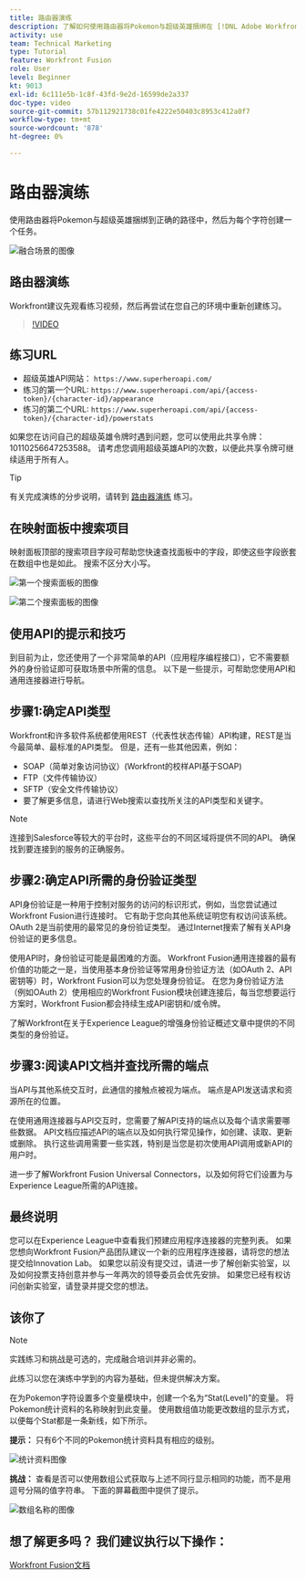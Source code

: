 ```yaml
---
title: 路由器演练
description: 了解如何使用路由器将Pokemon与超级英雄捆绑在 [!DNL Adobe Workfront Fusion].
activity: use
team: Technical Marketing
type: Tutorial
feature: Workfront Fusion
role: User
level: Beginner
kt: 9013
exl-id: 6c111e5b-1c8f-43fd-9e2d-16599de2a337
doc-type: video
source-git-commit: 57b112921738c01fe4222e50403c8953c412a0f7
workflow-type: tm+mt
source-wordcount: '878'
ht-degree: 0%

---
```


# 路由器演练

使用路由器将Pokemon与超级英雄捆绑到正确的路径中，然后为每个字符创建一个任务。

![融合场景的图像](assets/universal-connectors-and-routing-2.png)

## 路由器演练

Workfront建议先观看练习视频，然后再尝试在您自己的环境中重新创建练习。

>[!VIDEO](https://video.tv.adobe.com/v/335272/?quality=12&learn=on)

## 练习URL

* 超级英雄API网站： `https://www.superheroapi.com/`
* 练习的第一个URL: `https://www.superheroapi.com/api/{access-token}/{character-id}/appearance`
* 练习的第二个URL: `https://www.superheroapi.com/api/{access-token}/{character-id}/powerstats`

如果您在访问自己的超级英雄令牌时遇到问题，您可以使用此共享令牌：10110256647253588。 请考虑您调用超级英雄API的次数，以便此共享令牌可继续适用于所有人。

>[!TIP]
>
>有关完成演练的分步说明，请转到 [路由器演练](https://experienceleague.adobe.com/docs/workfront-learn/tutorials-workfront/fusion/exercises/routers.html?lang=en) 练习。


## 在映射面板中搜索项目

映射面板顶部的搜索项目字段可帮助您快速查找面板中的字段，即使这些字段嵌套在数组中也是如此。 搜索不区分大小写。

![第一个搜索面板的图像](assets/universal-connectors-and-routing-3.png)

![第二个搜索面板的图像](assets/universal-connectors-and-routing-4.png)

## 使用API的提示和技巧

到目前为止，您还使用了一个非常简单的API（应用程序编程接口），它不需要额外的身份验证即可获取场景中所需的信息。 以下是一些提示，可帮助您使用API和通用连接器进行导航。

## 步骤1:确定API类型

Workfront和许多软件系统都使用REST（代表性状态传输）API构建，REST是当今最简单、最标准的API类型。 但是，还有一些其他因素，例如：

* SOAP（简单对象访问协议）(Workfront的校样API基于SOAP)
* FTP（文件传输协议）
* SFTP（安全文件传输协议）
* 要了解更多信息，请进行Web搜索以查找所关注的API类型和关键字。

>[!NOTE]
>
>连接到Salesforce等较大的平台时，这些平台的不同区域将提供不同的API。 确保找到要连接到的服务的正确服务。

## 步骤2:确定API所需的身份验证类型

API身份验证是一种用于控制对服务的访问的标识形式，例如，当您尝试通过Workfront Fusion进行连接时。 它有助于您向其他系统证明您有权访问该系统。 OAuth 2是当前使用的最常见的身份验证类型。 通过Internet搜索了解有关API身份验证的更多信息。

使用API时，身份验证可能是最困难的方面。 Workfront Fusion通用连接器的最有价值的功能之一是，当使用基本身份验证等常用身份验证方法（如OAuth 2、API密钥等）时，Workfront Fusion可以为您处理身份验证。 在您为身份验证方法（例如OAuth 2）使用相应的Workfront Fusion模块创建连接后，每当您想要运行方案时，Workfront Fusion都会持续生成API密钥和/或令牌。

了解Workfront在关于Experience League的增强身份验证概述文章中提供的不同类型的身份验证。

## 步骤3:阅读API文档并查找所需的端点

当API与其他系统交互时，此通信的接触点被视为端点。 端点是API发送请求和资源所在的位置。

在使用通用连接器与API交互时，您需要了解API支持的端点以及每个请求需要哪些数据。 API文档应描述API的端点以及如何执行常见操作，如创建、读取、更新或删除。 执行这些调用需要一些实践，特别是当您是初次使用API调用或新API的用户时。

进一步了解Workfront Fusion Universal Connectors，以及如何将它们设置为与Experience League所需的API连接。

## 最终说明

您可以在Experience League中查看我们预建应用程序连接器的完整列表。 如果您想向Workfront Fusion产品团队建议一个新的应用程序连接器，请将您的想法提交给Innovation Lab。 如果您以前没有提交过，请进一步了解创新实验室，以及如何投票支持创意并参与一年两次的领导委员会优先安排。 如果您已经有权访问创新实验室，请登录并提交您的想法。

## 该你了

>[!NOTE]
>
>实践练习和挑战是可选的，完成融合培训并非必需的。

此练习以您在演练中学到的内容为基础，但未提供解决方案。

在为Pokemon字符设置多个变量模块中，创建一个名为“Stat(Level)”的变量。 将Pokemon统计资料的名称映射到此变量。 使用数组值功能更改数组的显示方式，以便每个Stat都是一条新线，如下所示。

**提示：** 只有6个不同的Pokemon统计资料具有相应的级别。

![统计资料图像](assets/universal-connectors-and-routing-5.png)

**挑战：** 查看是否可以使用数组公式获取与上述不同行显示相同的功能，而不是用逗号分隔的值字符串。 下面的屏幕截图中提供了提示。

![数组名称的图像](assets/universal-connectors-and-routing-6.png)

## 想了解更多吗？ 我们建议执行以下操作：

[Workfront Fusion文档](https://experienceleague.adobe.com/docs/workfront/using/adobe-workfront-fusion/workfront-fusion-2.html?lang=en)
